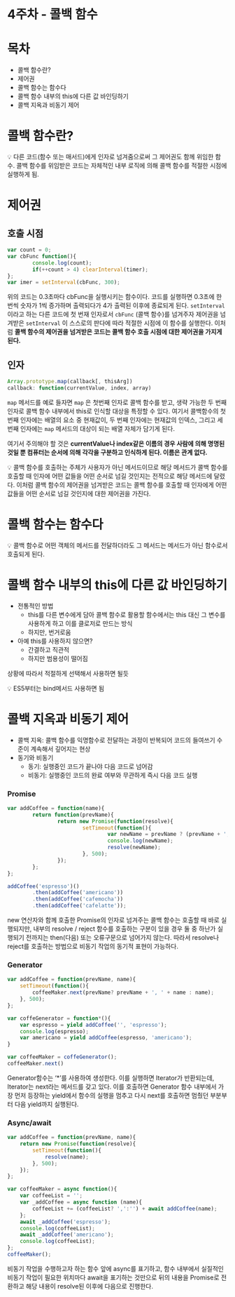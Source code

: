 # 4주차 - 콜백 함수

# 목차

- 콜백 함수란?
- 제어권
- 콜백 함수는 함수다
- 콜백 함수 내부의 this에 다른 값 바인딩하기
- 콜백 지옥과 비동기 제어

# 콜백 함수란?

<aside>
💡 다른 코드(함수 또는 매서드)에게 인자로 넘겨줌으로써 그 제어권도 함께 위임한 함수. 콜백 함수를 위임받은 코드는 자체적인 내부 로직에 의해 콜백 함수를 적절한 시점에 실행하게 됨.

</aside>

# 제어권

## 호출 시점

```jsx
var count = 0;
var cbFunc function(){
		console.log(count);
		if(++count > 4) clearInterval(timer);
};
var imer = setInterval(cbFunc, 300);
```

위의 코드는 0.3초마다 cbFunc을 실행시키는 함수이다. 코드를 실행하면 0.3초에 한 번씩 숫자가 1씩 증가하며 출력되다가 4가 출력된 이후에 종료되게 된다. `setInterval`이라고 하는 다른 코드에 첫 번재 인자로서 `cbFunc` (콜백 함수)를 넘겨주자 제어권을 넘겨받은 `setInterval` 이 스스로의 판다에 따라 적절한 시점에 이 함수를 실행한다. 이처럼 **콜백 함수의 제어권을 넘겨받은 코드는 콜백 함수 호출 시점에 대한 제어권을 가지게 된다.**

## 인자

```jsx
Array.prototype.map(callback[, thisArg])
callback: function(currentValue, index, array) 
```

 `map` 메서드를 예로 들자면 `map` 은 첫번째 인자로  콜백 함수를 받고, 생략 가능한 두 번째 인자로 콜백 함수 내부에서 this로 인식할 대상을 특정할 수 있다. 여기서 콜백함수의 첫 번째 인자에는 배열의 요소 중 현재값이, 두 번째 인자에는 현재값의 인덱스, 그리고 세 번째 인자에는 `map` 메서드의 대상이 되는 배열 자체가 담기게 된다.

여기서 주의해야 할 것은 **currentValue나 index같은 이름의 경우 사람에 의해 명명된 것일 뿐 컴퓨터는 순서에 의해 각각을 구분하고 인식하게 된다. 이름은 관계 없다.**

<aside>
💡 콜백 함수를 호출하는 주체가 사용자가 아닌 메서드이므로 해당 메서드가 콜백 함수를 호출할 때 인자에 어떤 값들을 어떤 순서로 넘길 것인지는 전적으로 해당 메서드에 달렸다. 이처럼 콜백 함수의 제어권을 넘겨받은 코드는 콜백 함수를 호출할 때 인자에게 어떤 값들을 어떤 순서로 넘길 것인지에 대한 제어권을 가진다.

</aside>

# 콜백 함수는 함수다

<aside>
💡 콜백 함수로 어떤 객체의 메서드를 전달하더라도 그 메서드는 메서드가 아닌 함수로서 호출되게 된다.

</aside>

# 콜백 함수 내부의 this에 다른 값 바인딩하기

- 전통적인 방법
    - this를 다른 변수에게 담아 콜백 함수로 활용할 함수에서는 this 대신 그 변수를 사용하게  하고 이를 클로저로 만드는 방식
    - 하지만, 번거로움
- 아예 this를 사용하지 않으면?
    - 간결하고 직관적
    - 하지만 범용성이 떨어짐

상황에 따라서 적절하게 선택해서 사용하면 될듯

<aside>
💡 ES5부터는 bind메서드 사용하면 됨

</aside>

# 콜백 지옥과 비동기 제어

- 콜백 지옥: 콜백 함수를 익명함수로 전달하는 과정이 반복되어 코드의 들여쓰기 수준이 계속해서 깊어지는 현상
- 동기와 비동기
    - 동기: 실행중인 코드가 끝나야 다음 코드로 넘어감
    - 비동기: 실행중인 코드의 완료 여부와 무관하게 즉시 다음 코드 실행

### Promise

```jsx
var addCoffee = function(name){
		return function(prevName){
				return new Promise(function(resolve){
						setTimeout(function(){
								var newName = prevName ? (prevName + ', ' + name) : name;
								console.log(newName);
								resolve(newName);
						}, 500);
				});
		};
};

addCoffee('espresso')()
		.then(addCoffee('americano'))
		.then(addCoffee('cafemocha'))
		.then(addCoffee('cafelatte'));
```

new 연산자와 함께 호출한 Promise의 인자로 넘겨주는 콜백 함수는 호출할 때 바로 실행되지만, 내부의 resolve / reject 함수를 호출하는 구분이 있을 경우 둘 중 하난가 실행되기 전까지는 then(다음) 또는 오류구문으로 넘어가지 않는다. 따라서 resolve나 reject를 호출하는 방법으로 비동기 작업의 동기적  표현이 가능하다.

### Generator

```jsx
var addCoffee = function(prevName, name){
    setTimeout(function(){
        coffeeMaker.next(prevName? prevName + ', ' + name : name);
    }, 500);
};

var coffeGenerator = function*(){
    var espresso = yield addCoffee('', 'espresso');
    console.log(espresso);
    var americano = yield addCoffee(espresso, 'americano');
}

var coffeeMaker = coffeGenerator();
coffeeMaker.next()
```

Generator함수는 ‘*’를 사용하여 생성한다. 이를 실행하면 Iterator가 반환되는데, Iterator는 next라는 메서드를 갖고 있다. 이를 호출하면 Generator 함수 내부에서 가장 먼저 등장하는 yield에서 함수의 실행을 멈추고 다시 next를 호출하면 멈췄던 부분부터 다음 yield까지 실행된다.

### Async/await

```jsx
var addCoffee = function(prevName, name){
    return new Promise(function(resolve){
        setTimeout(function(){
            resolve(name);
        }, 500);
    });
};

var coffeeMaker = async function(){
    var coffeeList = '';
    var _addCoffee = async function (name){
        coffeeList += (coffeeList? ',':'') + await addCoffee(name);
    };
    await _addCoffee('espresso');
    console.log(coffeeList);
    await _addCoffee('americano');
    console.log(coffeeList);
};
coffeeMaker();
```

비동기 작업을 수행하고자 하는 함수 앞에 async를 표기하고, 함수 내부에서 실질적인 비동기 작업이 필요한 위치마다 await을 표기하는 것만으로 뒤의 내용을 Promise로 전환하고 해당 내용이 resolve된 이후에 다음으로 진행한다.
